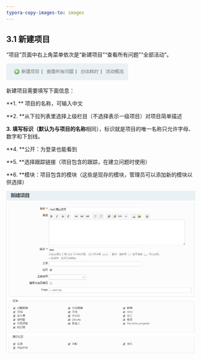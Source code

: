 ```yaml
---
typora-copy-images-to: images
---
```


## 3.1 新建项目

“项目”页面中右上角菜单依次是“新建项目”“查看所有问题”“全部活动”。

![1508995654980](images/1508995654980.png)



新建项目需要填写下面信息：

**1. ** 项目的名称，可输入中文

**2. **从下拉列表里选择上级栏目（不选择表示一级项目）对项目简单描述

**3. **填写标识（默认为与**项目的名称**相同），标识就是项目的唯一名称只允许字母、数字和下划线。

**4. **公开：为登录也能看到

**5. **选择跟踪链接（项目包含的跟踪，在建立问题时使用）

**6. **模块：项目包含的模块（这些是现存的模块，管理员可以添加新的模块以供选择）



![1508995966610](images/1508995966610.png)